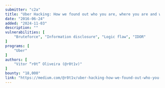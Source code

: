 ```yaml
---
submitter: "c2a"
title: "Uber Hacking: How we found out who you are, where you are and where you went"
date: "2016-06-24"
added: "2024-11-03"
description: ""
vulnerabilities: [
    "Bruteforce", "Information disclosure", "Logic flaw", "IDOR"
]
programs: [
    "Uber"
]
authors: [
    "Vitor “r0t” Oliveira (@r0t1v)"
]
bounty: "18,000"
link: "https://medium.com/@r0t1v/uber-hacking-how-we-found-out-who-you-are-where-you-are-and-where-you-went-1e0769674535"
---
```




